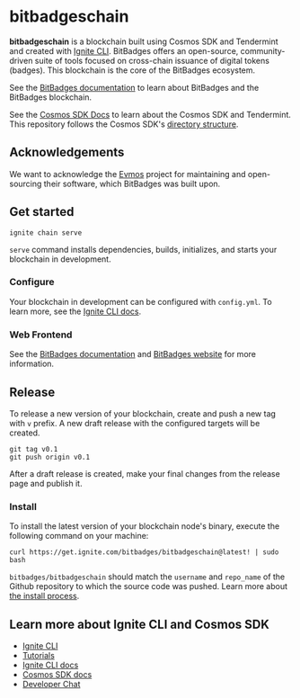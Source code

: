 # bitbadgeschain
**bitbadgeschain** is a blockchain built using Cosmos SDK and Tendermint and created with [Ignite CLI](https://ignite.com/cli). BitBadges offers an open-source, community-driven suite of tools focused on cross-chain issuance of digital tokens (badges). This blockchain is the core of the BitBadges ecosystem.

See the [BitBadges documentation](https://docs.bitbadges.io/overview) to learn about BitBadges and the BitBadges blockchain.

See the [Cosmos SDK Docs](https://docs.cosmos.network) to learn about the Cosmos SDK and Tendermint. This repository
follows the Cosmos SDK's [directory structure](https://docs.cosmos.network/master/building-modules/module-manager.html#directory-structure).

## Acknowledgements
We want to acknowledge the [Evmos](
    https://github.com/evmos
) project for maintaining and open-sourcing their software, which BitBadges 
was built upon. 

## Get started

```
ignite chain serve
```

`serve` command installs dependencies, builds, initializes, and starts your blockchain in development.

### Configure

Your blockchain in development can be configured with `config.yml`. To learn more, see the [Ignite CLI docs](https://docs.ignite.com).

### Web Frontend
See the [BitBadges documentation](https://docs.bitbadges.io/overview) and [BitBadges website](https://bitbadges.io) for more information.

## Release
To release a new version of your blockchain, create and push a new tag with `v` prefix. A new draft release with the configured targets will be created.

```
git tag v0.1
git push origin v0.1
```

After a draft release is created, make your final changes from the release page and publish it.

### Install
To install the latest version of your blockchain node's binary, execute the following command on your machine:

```
curl https://get.ignite.com/bitbadges/bitbadgeschain@latest! | sudo bash
```
`bitbadges/bitbadgeschain` should match the `username` and `repo_name` of the Github repository to which the source code was pushed. Learn more about [the install process](https://github.com/allinbits/starport-installer).

## Learn more about Ignite CLI and Cosmos SDK

- [Ignite CLI](https://ignite.com/cli)
- [Tutorials](https://docs.ignite.com/guide)
- [Ignite CLI docs](https://docs.ignite.com)
- [Cosmos SDK docs](https://docs.cosmos.network)
- [Developer Chat](https://discord.gg/ignite)
